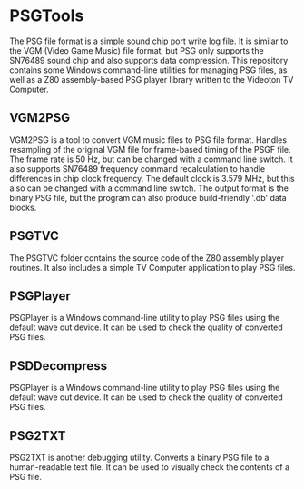 # PSGTools
The PSG file format is a simple sound chip port write log file. It is similar to the VGM (Video Game Music) file format, but PSG only supports the SN76489 sound chip and also supports data compression.
This repository contains some Windows command-line utilities for managing PSG files, as well as a Z80 assembly-based PSG player library written to the Videoton TV Computer.

## VGM2PSG
VGM2PSG is a tool to convert VGM music files to PSG file format. Handles resampling of the original VGM file for frame-based timing of the PSGF file. The frame rate is 50 Hz, but can be changed with a command line switch. It also supports SN76489 frequency command recalculation to handle differences in chip clock frequency. The default clock is 3.579 MHz, but this also can be changed with a command line switch. The output format is the binary PSG file, but the program can also produce build-friendly '.db' data blocks.

## PSGTVC
The PSGTVC folder contains the source code of the Z80 assembly player routines. It also includes a simple TV Computer application to play PSG files.

## PSGPlayer
PSGPlayer is a Windows command-line utility to play PSG files using the default wave out device. It can be used to check the quality of converted PSG files.

## PSDDecompress
PSGPlayer is a Windows command-line utility to play PSG files using the default wave out device. It can be used to check the quality of converted PSG files.

## PSG2TXT
PSG2TXT is another debugging utility. Converts a binary PSG file to a human-readable text file. It can be used to visually check the contents of a PSG file.
